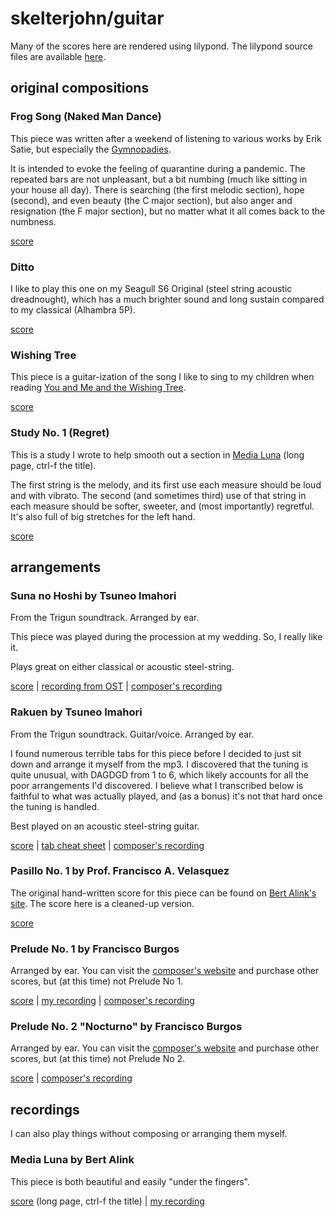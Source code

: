 # skelterjohn/guitar

Many of the scores here are rendered using lilypond. The lilypond source
files are available
[here](https://github.com/skelterjohn/guitar/tree/master/lilypond).

## original compositions

### Frog Song (Naked Man Dance)

This piece was written after a weekend of listening to various works by
Erik Satie, but especially the
[Gymnopadies](https://www.youtube.com/watch?v=S-Xm7s9eGxU).

It is intended to evoke the feeling of quarantine during a pandemic. The
repeated bars are not unpleasant, but a bit numbing (much like sitting in your
house all day). There is searching (the first melodic section), hope (second),
and even beauty (the C major section), but also anger and resignation (the F
major section), but no matter what it all comes back to the numbness.

[score](https://github.com/skelterjohn/guitar/blob/master/pdf/frogsong.pdf)

### Ditto

I like to play this one on my Seagull S6 Original (steel string acoustic
dreadnought), which has a much brighter sound and long sustain compared to my
classical (Alhambra 5P).

[score](https://github.com/skelterjohn/guitar/blob/master/pdf/ditto.pdf)

### Wishing Tree

This piece is a guitar-ization of the song I like to sing to my children when
reading
[You and Me and the Wishing Tree](https://lmgtfy.app/?q=you+and+me+and+the+wishing+tree).

[score](https://github.com/skelterjohn/guitar/blob/master/pdf/wishingtree.pdf)

### Study No. 1 (Regret)

This is a study I wrote to help smooth out a section in
[Media Luna](http://www.knila.nl/index.php?search=own) (long page, ctrl-f the
title).

The first string is the melody, and its first use each measure should be loud and
with vibrato. The second (and sometimes third) use of that string in each measure
should be softer, sweeter, and (most importantly) regretful. It's also full of big stretches for the left hand.

[score](https://github.com/skelterjohn/guitar/blob/master/pdf/study_n1_regret.pdf)

## arrangements

### Suna no Hoshi by Tsuneo Imahori
From the Trigun soundtrack. Arranged by ear.

This piece was played during the procession at my wedding. So, I really like it.

Plays great on either classical or acoustic steel-string.

[score](https://github.com/skelterjohn/guitar/blob/master/pdf/suna_no_hoshi.pdf)
|
[recording from OST](https://www.youtube.com/watch?v=E2hLiiRsG2g)
|
[composer's recording](https://www.youtube.com/watch?v=VG2HcP8iLjM)

### Rakuen by Tsuneo Imahori
From the Trigun soundtrack. Guitar/voice. Arranged by ear.

I found numerous terrible tabs for this piece before I decided to just sit down
and arrange it myself from the mp3. I discovered that the tuning is quite unusual,
with DAGDGD from 1 to 6, which likely accounts for all the poor arrangements I'd
discovered. I believe what I transcribed below is faithful to what was actually
played, and (as a bonus) it's not that hard once the tuning is handled.

Best played on an acoustic steel-string guitar.

[score](https://github.com/skelterjohn/guitar/blob/master/pdf/rakuen.pdf)
|
[tab cheat sheet](https://github.com/skelterjohn/guitar/blob/master/pdf/rakuen_tab.pdf)
|
[composer's recording](https://www.youtube.com/watch?v=XDn2EUC4reM)

### Pasillo No. 1 by Prof. Francisco A. Velasquez

The original hand-written score for this piece can be found on
[Bert Alink's site](http://www.knila.nl/index.php?search=latin). The score here
is a cleaned-up version.

[score](https://github.com/skelterjohn/guitar/blob/master/pdf/pasillo_n1.pdf)

### Prelude No. 1 by Francisco Burgos

Arranged by ear. You can visit the
[composer's website](https://www.burgosguitar.com/) and purchase other
scores, but (at this time) not Prelude No 1.

[score](https://github.com/skelterjohn/guitar/blob/master/pdf/burgos_prelude_1.pdf)
|
[my recording](https://www.youtube.com/watch?v=rNKc362oCWo)
|
[composer's recording](https://soundcloud.com/francisco-burgos/prelude-1-by-francisco-burgos)

### Prelude No. 2 "Nocturno" by Francisco Burgos

Arranged by ear. You can visit the
[composer's website](https://www.burgosguitar.com/) and purchase other
scores, but (at this time) not Prelude No 2.

[score](https://github.com/skelterjohn/guitar/blob/master/pdf/burgos_prelude_2.pdf)
|
[composer's recording](https://soundcloud.com/francisco-burgos/prelude-2-nocturno-by)

## recordings

I can also play things without composing or arranging them myself.

### Media Luna by Bert Alink

This piece is both beautiful and easily "under the fingers".

[score](http://www.knila.nl/index.php?search=own) (long page, ctrl-f the title)
|
[my recording](https://www.youtube.com/watch?v=dTeBkp3v8tU)
